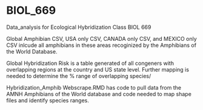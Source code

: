 # BIOL_669
Data_analysis for Ecological Hybridization Class BIOL 669

Global Amphibian CSV, USA only CSV, CANADA only CSV, and MEXICO only CSV inlcude all amphibians in these areas recoginized by the Amphibians of the World Database. 

Global Hybridization Risk is a table generated of all congeners with overlapping regions at the country and US state level. Further mapping is needed to determine the % range of overlapping species/ 

Hybridization_Amphib Webscrape.RMD has code to pull data from the AMNH Amphibians of the World database and code needed to map shape files and identify species ranges. 
